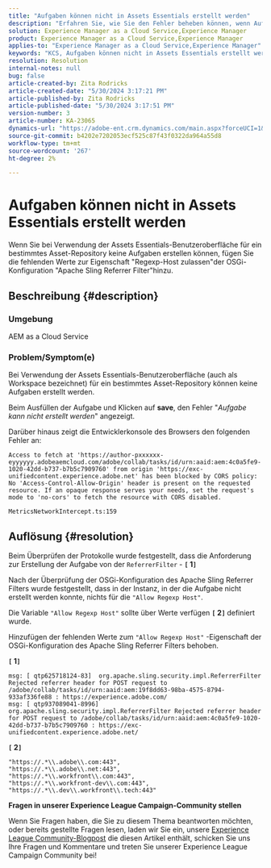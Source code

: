 ```yaml
---
title: "Aufgaben können nicht in Assets Essentials erstellt werden"
description: "Erfahren Sie, wie Sie den Fehler beheben können, wenn Aufgaben in Assets Essentials nicht erstellt werden können. Fügen Sie der Eigenschaft \"Regexp-Host zulassen\" fehlende Werte hinzu."
solution: Experience Manager as a Cloud Service,Experience Manager
product: Experience Manager as a Cloud Service,Experience Manager
applies-to: "Experience Manager as a Cloud Service,Experience Manager"
keywords: "KCS, Aufgaben können nicht in Assets Essentials erstellt werden, AEM as a Cloud Service, Workspace"
resolution: Resolution
internal-notes: null
bug: false
article-created-by: Zita Rodricks
article-created-date: "5/30/2024 3:17:21 PM"
article-published-by: Zita Rodricks
article-published-date: "5/30/2024 3:17:51 PM"
version-number: 3
article-number: KA-23065
dynamics-url: "https://adobe-ent.crm.dynamics.com/main.aspx?forceUCI=1&pagetype=entityrecord&etn=knowledgearticle&id=74b916b3-971e-ef11-840a-000d3a372703"
source-git-commit: b4202e7202053ecf525c87f43f0322da964a55d8
workflow-type: tm+mt
source-wordcount: '267'
ht-degree: 2%

---
```


# Aufgaben können nicht in Assets Essentials erstellt werden


Wenn Sie bei Verwendung der Assets Essentials-Benutzeroberfläche für ein bestimmtes Asset-Repository keine Aufgaben erstellen können, fügen Sie die fehlenden Werte zur Eigenschaft &quot;Regexp-Host zulassen&quot;der OSGi-Konfiguration &quot;Apache Sling Referrer Filter&quot;hinzu.

## Beschreibung {#description}


### Umgebung

AEM as a Cloud Service

### Problem/Symptom(e)

Bei Verwendung der Assets Essentials-Benutzeroberfläche (auch als Workspace bezeichnet) für ein bestimmtes Asset-Repository können keine Aufgaben erstellt werden.

Beim Ausfüllen der Aufgabe und Klicken auf <b>save</b>, den Fehler &quot;*Aufgabe kann nicht erstellt werden*&quot; angezeigt.

Darüber hinaus zeigt die Entwicklerkonsole des Browsers den folgenden Fehler an:


```
Access to fetch at 'https://author-pxxxxxx-eyyyyyy.adobeaemcloud.com/adobe/collab/tasks/id/urn:aaid:aem:4c0a5fe9-1020-42dd-b737-b7b5c7909760' from origin 'https://exc-unifiedcontent.experience.adobe.net' has been blocked by CORS policy: 
No 'Access-Control-Allow-Origin' header is present on the requested resource. If an opaque response serves your needs, set the request's mode to 'no-cors' to fetch the resource with CORS disabled.

MetricsNetworkIntercept.ts:159
```



## Auflösung {#resolution}


Beim Überprüfen der Protokolle wurde festgestellt, dass die Anforderung zur Erstellung der Aufgabe von der `ReferrerFilter` - <b>`[` 1`]` </b>

Nach der Überprüfung der OSGi-Konfiguration des Apache Sling Referrer Filters wurde festgestellt, dass in der Instanz, in der die Aufgabe nicht erstellt werden konnte, nichts für die `"Allow Regexp Host"`.

Die Variable `"Allow Regexp Host"` sollte über Werte verfügen <b>`[` 2`]` </b> definiert wurde.

Hinzufügen der fehlenden Werte zum `"Allow Regexp Host"` -Eigenschaft der OSGi-Konfiguration des Apache Sling Referrer Filters behoben.

<b>`[` 1`]` </b>


```
msg: [ qtp625718124-83]  org.apache.sling.security.impl.ReferrerFilter Rejected referrer header for POST request to /adobe/collab/tasks/id/urn:aaid:aem:19f8dd63-98ba-4575-8794-933af336fe88 : https://experience.adobe.com/
msg: [ qtp937089041-8996]  org.apache.sling.security.impl.ReferrerFilter Rejected referrer header for POST request to /adobe/collab/tasks/id/urn:aaid:aem:4c0a5fe9-1020-42dd-b737-b7b5c7909760 : https://exc-unifiedcontent.experience.adobe.net/
```


<b>`[` 2`]` </b>


```
"https://.*\\.adobe\\.com:443",
"https://.*\\.adobe\\.net:443",
"https://.*\\.workfront\\.com:443",
"https://.*\\.workfront-dev\\.com:443",
"https://.*\\.dev\\.workfront\\.tech:443"
```






<b>Fragen in unserer Experience League Campaign-Community stellen</b>

Wenn Sie Fragen haben, die Sie zu diesem Thema beantworten möchten, oder bereits gestellte Fragen lesen, laden wir Sie ein, unsere [Experience League Community-Blogpost](https://experienceleaguecommunities.adobe.com/t5/adobe-experience-manager-blogs/introducing-top-kcs-articles-curated-for-your-aem/ba-p/672734#M1180) die diesen Artikel enthält, schicken Sie uns Ihre Fragen und Kommentare und treten Sie unserer Experience League Campaign Community bei!



